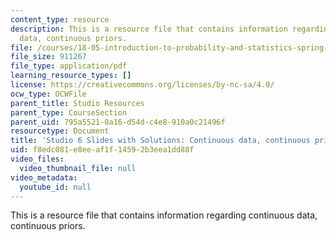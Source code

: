 ```yaml
---
content_type: resource
description: This is a resource file that contains information regarding continuous
  data, continuous priors.
file: /courses/18-05-introduction-to-probability-and-statistics-spring-2014/f8edc081e8eeaf1f14592b3eea1dd88f_MIT18_05S14_studio6slides.pdf
file_size: 911267
file_type: application/pdf
learning_resource_types: []
license: https://creativecommons.org/licenses/by-nc-sa/4.0/
ocw_type: OCWFile
parent_title: Studio Resources
parent_type: CourseSection
parent_uid: 795a5521-0a16-d54d-c4e8-910a0c21496f
resourcetype: Document
title: 'Studio 6 Slides with Solutions: Continuous data, continuous priors'
uid: f8edc081-e8ee-af1f-1459-2b3eea1dd88f
video_files:
  video_thumbnail_file: null
video_metadata:
  youtube_id: null
---
```

This is a resource file that contains information regarding continuous data, continuous priors.
